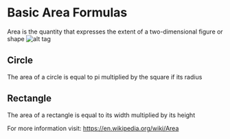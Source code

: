# Basic Area Formulas

 Area is the quantity that expresses the extent of a two-dimensional figure or shape
![alt tag](https://en.wikipedia.org/wiki/Area#/media/File:Area.svg)

## Circle
  The area of a circle is equal to pi multiplied by the square if its radius
## Rectangle
  The area of a rectangle is equal to its width multiplied by its height

For more information visit: https://en.wikipedia.org/wiki/Area
